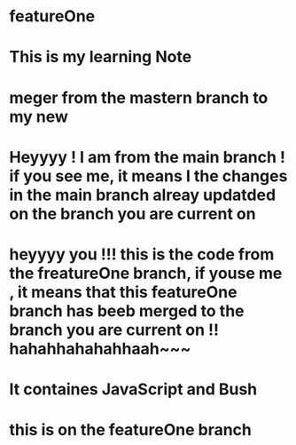 # featureOne
# This is my learning Note
#  meger from the mastern branch to my new
#  Heyyyy ! I am from the main branch ! if you see me, it means I the changes in the main branch alreay updatded on the branch you are current on


# heyyyy you !!! this is the code from the freatureOne branch, if youse me , it means that this featureOne branch has beeb merged to the branch you are current on !! hahahhahahahhaah~~~
# It containes JavaScript and Bush

# this is on the featureOne branch
